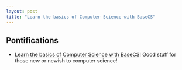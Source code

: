 ```yaml
---
layout: post
title: "Learn the basics of Computer Science with BaseCS"
---
```


## Pontifications

* [Learn the basics of Computer Science with BaseCS](https://medium.com/basecs)! Good stuff for those new or newish to computer science!